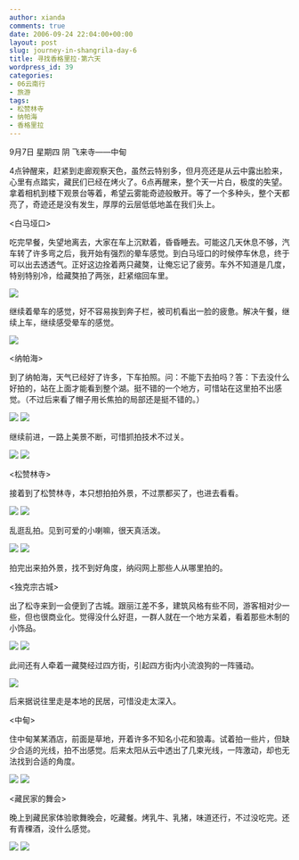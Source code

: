 ```yaml
---
author: xianda
comments: true
date: 2006-09-24 22:04:00+00:00
layout: post
slug: journey-in-shangrila-day-6
title: 寻找香格里拉·第六天
wordpress_id: 39
categories:
- 06云南行
- 旅游
tags:
- 松赞林寺
- 纳帕海
- 香格里拉
---
```




9月7日 星期四 阴 飞来寺——中甸



4点钟醒来，赶紧到走廊观察天色，虽然云特别多，但月亮还是从云中露出脸来，心里有点踏实，藏民们已经在烤火了。6点再醒来，整个天一片白，极度的失望。拿着相机到楼下观景台等着，希望云雾能奇迹般散开。等了一个多种头，整个天都亮了，奇迹还是没有发生，厚厚的云层低低地盖在我们头上。



<白马垭口>



吃完早餐，失望地离去，大家在车上沉默着，昏昏睡去。可能这几天休息不够，汽车转了许多弯之后，我开始有强烈的晕车感觉。到白马垭口的时候停车休息，终于可以出去透透气。正好这边拴着两只藏獒，让俺忘记了疲劳。车外不知道是几度，特别特别冷，给藏獒拍了两张，赶紧缩回车里。



![](http://tkfiles.storage.msn.com/x1pc_jqddVOWRmZwPWAHYlSh7svYt5BLc0HwJpjatv9_DTxG7Jf5xvsf4wiKVSN1vTuSfxaftM8RlR1TpOxtdu_wQNsfqy7uAFmMkwDqTwEt7YwXhwxIB6OFgeZu4BzGQUywUUuPJrk7qI)



继续着晕车的感觉，好不容易挨到奔子栏，被司机看出一脸的疲惫。解决午餐，继续上车，继续感受晕车的感觉。



![](http://tkfiles.storage.msn.com/x1pc_jqddVOWRmZwPWAHYlSh8DoCbSYyYFtuvmmW-AdapTZs-mKRorh8JPRFxATgoJ87mW_2bHK_eQ3eXv0-6J0c6IBoqRwCiuGhGHRJ0Hw6nMuoK2oRVuG5TR_kEtOaQ-q_4_ncfe84F8)



<纳帕海>



到了纳帕海，天气已经好了许多，下车拍照。问：不能下去拍吗？答：下去没什么好拍的，站在上面才能看到整个湖。挺不错的一个地方，可惜站在这里拍不出感觉。（不过后来看了帽子用长焦拍的局部还是挺不错的。）

<!-- more -->

![](http://tkfiles.storage.msn.com/x1pc_jqddVOWRmZwPWAHYlSh5TOPBKsLZBdX34n2WHLp2y9C2F--Ypz-QeByFDCHuf3-tPd1HnVUmMFe5xSd_ugDRnEwvewIJILltYxeWq64fgT9oDgxkzOka7ufRfenhkhOtWVsulljFs)
![](http://tkfiles.storage.msn.com/x1pc_jqddVOWRmZwPWAHYlSh0wc-fSk4_rKR9Y0UnWGdzgMblVKgojkRpRjsRUTQd2LHY0cjI6JFzrIdeuaf4SPg0DdjfvLKWaJ5mTNUS7n8Q_IOQdZuQjtuyxZmAttqG_TPWgEnoSjCv4)



继续前进，一路上美景不断，可惜抓拍技术不过关。



![](http://tkfiles.storage.msn.com/x1pc_jqddVOWRmZwPWAHYlSh7SHxfwKwMNwjPfq2YhRM0zA79Z9L4c7cMfXRaWtWMqTPSMUcD3e_fyf5URgNo5WYN6aHfGjFWf_Erf_kVQgg6basktLN1IUjufbAv2W1lnrczatL3S_v5Q)
![](http://tkfiles.storage.msn.com/x1pc_jqddVOWRmZwPWAHYlSh-emLAMoi5YbkOhx4OO0RxtZOcgsg8FyS1pRqV8Fqil9wqhy7ZRV7OsOkWjomSLMaKh7dqMLD7eNXduO_65aeuqfCWEqPhHkSnbeX-0_T0em1isQ9S9v8Sc)



<松赞林寺>



接着到了松赞林寺，本只想拍拍外景，不过票都买了，也进去看看。



![](http://tkfiles.storage.msn.com/x1pc_jqddVOWRmZwPWAHYlSh-c5Ln7An4l_toAo6I7Rq6jdFWbD70UxIgQnNhBfb_n8gvczNjUFI6STMleT3JCv1dawR5gXtq4JFUzCVBs38R9hWf6QQNmRgBgDN7yYZqwXeO9MT9oghYo)
![](http://tkfiles.storage.msn.com/x1pc_jqddVOWRmZwPWAHYlShw9z_go3qXYm-oTyu9j7-J5B3AN6JSmp0lh2XLvYo4qmxZAZNmWU-K8G8JuEwCq1t6ZcCQ-YTyzZ4FIJ0OE7VRhVHg5gYlKnu9QPRcTfiEMULWJ8RvKFzTQ)



乱逛乱拍。见到可爱的小喇嘛，很天真活泼。



![](http://tkfiles.storage.msn.com/x1pc_jqddVOWRmZwPWAHYlShxEIF7gYBkHkyO_EfvAkBmZXuBnsyLv1kXinlFOvKbSqGf2hegZqWjIqWZneXLVkNJC2EIYe9AKNhJZFEcwkV1fOKjhHwE0u-Rkqb7UPRd9f)
![](http://tkfiles.storage.msn.com/x1pc_jqddVOWRmZwPWAHYlSh-mnqGKdKebOBxTPc875vrd_7wyGJZpQLvc-2OZnag5Zc0Tm64YEJyYXKCuB1uZnAwb9lDURsKRdXC0z5V7UaTXmQAw9SO8hVNb0Sk1npLsx8IOPHL6s8aY)



拍完出来拍外景，找不到好角度，纳闷网上那些人从哪里拍的。





<独克宗古城>



出了松寺来到一会便到了古城。跟丽江差不多，建筑风格有些不同，游客相对少一些，但也很商业化。觉得没什么好逛，一群人就在一个地方呆着，看着那些木制的小饰品。



![](http://tkfiles.storage.msn.com/x1pc_jqddVOWRmZwPWAHYlSh716Uzo0TaozrIpU9Nhjxb5PevlWJ8OyEDUb117ZVHMIDBov0Y-l1IgpZ9YUZGEhEgTJUQ-hhSI648gMQQaHnmDxKHu8stjKCx9VGCub0NiqoT3Tua3Vt9I)
![](http://tkfiles.storage.msn.com/x1pc_jqddVOWRmZwPWAHYlSh4LMhmGJ5Hp4GUQ5VhFHpsZfAdYc6bwZJkkkc1ipmGNHxc4xvixdusrD32gRyp1i3OYy_tYp-Lra54XdGqdH-1Oum1HGU_hMWEbaNSW1Rdu0TYE6zgExbds)



此间还有人牵着一藏獒经过四方街，引起四方街内小流浪狗的一阵骚动。



![](http://tkfiles.storage.msn.com/x1pc_jqddVOWRmZwPWAHYlShzb8Xdo-rWFmZcy31i1AkctwuxO_OhI_C0XKdQZnMfsWFNVy-d3g2GJJSArZJCIjx--aWSOsWPLV2RSRQdsmAviKbo1We4n-tzSTHQjPSLntinNgqO3xPlY)



后来据说往里走是本地的民居，可惜没走太深入。



<中甸>



住中甸某某酒店，前面是草地，开着许多不知名小花和狼毒。试着拍一些片，但缺少合适的光线，拍不出感觉。后来太阳从云中透出了几束光线，一阵激动，却也无法找到合适的角度。



![](http://tkfiles.storage.msn.com/x1pc_jqddVOWRmZwPWAHYlShyZARAXrYZGaLdW8LpTrNEbY5LXTaSemjqLEkBAsFIvOMC054sNJGHCdTX8CD6Ca_FvtGUcnuOzWFRppK4E7vIWsSAlNp4Ew-o4b20exYYADsOUhkvixhgk)
![](http://tkfiles.storage.msn.com/x1pc_jqddVOWRmZwPWAHYlSh5J2Oe--To9UcVgRCzzWxjiHyPS7FOLRBhWXT--sYfTeuYhKoXl8j8_370yiIyJNNs8yUD6sYAJJz_inhJW6aMUPTPAYbKJdaJvAH4jAvgDkShzsacmrtJ4)



<藏民家的舞会>



晚上到藏民家体验歌舞晚会，吃藏餐。烤乳牛、乳猪，味道还行，不过没吃完。还有青稞酒，没什么感觉。



![](http://tkfiles.storage.msn.com/x1pc_jqddVOWRmZwPWAHYlSh5IWZxGEmXVU7bSZsvkV-yM8RTZAD6K9SGptrwgI1JEUkxuxXxD0iMqMSAv9b0C93FKwDTY_luk4StwH3iHLi4TthEdu7JCaewWTpjkYo551Mc-VDr_yyf0)
![](http://tkfiles.storage.msn.com/x1pc_jqddVOWRmZwPWAHYlSh6BmkrIxiiCAxAuEKqf3wYgcNin_7CQLcAjo7ciXa36ui80vlGwROOeq_cdiKo62dBSjGB3IB3PSpvgnPZOL54yzm6NKMDaZMn1f6hIH1cV7o0juF4FI-eo)


